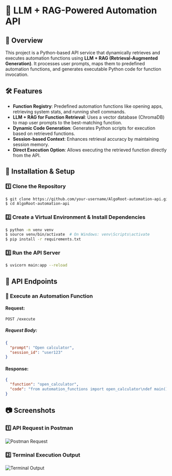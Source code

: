 # 🚀 LLM + RAG-Powered Automation API

## 📌 Overview
This project is a Python-based API service that dynamically retrieves and executes automation functions using **LLM + RAG (Retrieval-Augmented Generation)**. It processes user prompts, maps them to predefined automation functions, and generates executable Python code for function invocation.

## 🛠 Features
- **Function Registry**: Predefined automation functions like opening apps, retrieving system stats, and running shell commands.
- **LLM + RAG for Function Retrieval**: Uses a vector database (ChromaDB) to map user prompts to the best-matching function.
- **Dynamic Code Generation**: Generates Python scripts for execution based on retrieved functions.
- **Session-based Context**: Enhances retrieval accuracy by maintaining session memory.
- **Direct Execution Option**: Allows executing the retrieved function directly from the API.

## 🚀 Installation & Setup
### 1️⃣ Clone the Repository
```sh
$ git clone https://github.com/your-username/AlgoRoot-automation-api.git
$ cd AlgoRoot-automation-api
```

### 2️⃣ Create a Virtual Environment & Install Dependencies
```sh
$ python -m venv venv
$ source venv/bin/activate  # On Windows: venv\Scripts\activate
$ pip install -r requirements.txt
```

### 3️⃣ Run the API Server
```sh
$ uvicorn main:app --reload
```

## 📡 API Endpoints
### 🔹 Execute an Automation Function
#### **Request:**
```http
POST /execute
```
##### **Request Body:**
```json
{
  "prompt": "Open calculator",
  "session_id": "user123"
}
```
#### **Response:**
```json
{
  "function": "open_calculator",
  "code": "from automation_functions import open_calculator\ndef main():\n    try:\n        open_calculator()\n        print(\"Calculator opened successfully.\")\n    except Exception as e:\n        print(f\"Error executing function: {e}\")\nif __name__ == \"__main__\":\n    main()",
}
```


## 📷 Screenshots
### 1️⃣ API Request in Postman
![Postman Request](screenshots/postman_request.png)

### 2️⃣ Terminal Execution Output
![Terminal Output](screenshots/terminal_output.png)


